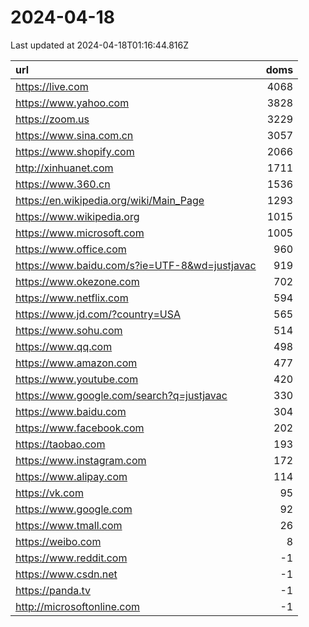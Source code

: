 # 2024-04-18

<!-- BEGIN -->
Last updated at 2024-04-18T01:16:44.816Z

url | doms
:- | -:
https://live.com | 4068
https://www.yahoo.com | 3828
https://zoom.us | 3229
https://www.sina.com.cn | 3057
https://www.shopify.com | 2066
http://xinhuanet.com | 1711
https://www.360.cn | 1536
https://en.wikipedia.org/wiki/Main_Page | 1293
https://www.wikipedia.org | 1015
https://www.microsoft.com | 1005
https://www.office.com | 960
https://www.baidu.com/s?ie=UTF-8&wd=justjavac | 919
https://www.okezone.com | 702
https://www.netflix.com | 594
https://www.jd.com/?country=USA | 565
https://www.sohu.com | 514
https://www.qq.com | 498
https://www.amazon.com | 477
https://www.youtube.com | 420
https://www.google.com/search?q=justjavac | 330
https://www.baidu.com | 304
https://www.facebook.com | 202
https://taobao.com | 193
https://www.instagram.com | 172
https://www.alipay.com | 114
https://vk.com | 95
https://www.google.com | 92
https://www.tmall.com | 26
https://weibo.com | 8
https://www.reddit.com | -1
https://www.csdn.net | -1
https://panda.tv | -1
http://microsoftonline.com | -1
<!-- END -->

